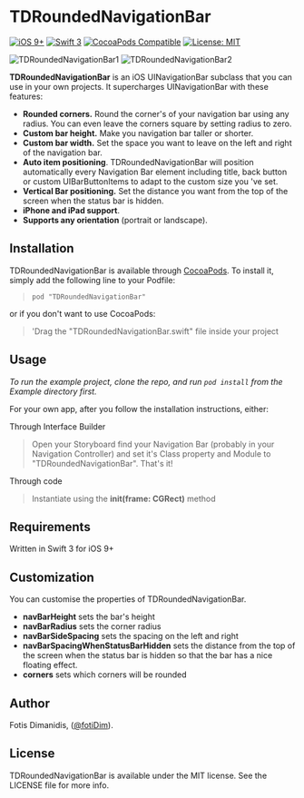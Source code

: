 # TDRoundedNavigationBar

[![iOS 9+](https://img.shields.io/badge/platform-iOS%209%2B-blue.svg)](https://img.shields.io/badge/platform-iOS%209%2B-blue.svg)
[![Swift 3](https://img.shields.io/badge/language-swift3-f48041.svg)](https://img.shields.io/badge/language-swift3-f48041.svg)
[![CocoaPods Compatible](https://img.shields.io/cocoapods/v/TDRoundedNavigationBar.svg)](https://img.shields.io/cocoapods/v/TDRoundedNavigationBar.svg)
[![License: MIT](https://img.shields.io/badge/license-MIT-lightgrey.svg)](https://img.shields.io/badge/license-MIT-lightgrey.svg)

![TDRoundedNavigationBar1](https://github.com/Navideck/TDRoundedNavigationBar/raw/master//Screenshots/TDRoundedNavigationBar1.png)
![TDRoundedNavigationBar2](https://github.com/Navideck/TDRoundedNavigationBar/raw/master/Screenshots/TDRoundedNavigationBar2.png)


**TDRoundedNavigationBar** is an iOS UINavigationBar subclass that you can use in your own projects. It supercharges UINavigationBar with these features:

- **Rounded corners.** Round the corner's of your navigation bar using any radius. You can even leave the corners square by setting radius to zero.
- **Custom bar height.** Make you navigation bar taller or shorter.
- **Custom bar width.** Set the space you want to leave on the left and right of the navigation bar.
- **Auto item positioning**. TDRoundedNavigationBar will position automatically every Navigation Bar element including title, back button or custom UIBarButtonItems to adapt to the custom size you 've set.
- **Vertical Bar positioning.** Set the distance you want from the top of the screen when the status bar is hidden.
- **iPhone and iPad support**.
- **Supports any orientation** (portrait or landscape).

## Installation

TDRoundedNavigationBar is available through [CocoaPods](http://cocoapods.org). To install
it, simply add the following line to your Podfile:

> ```pod "TDRoundedNavigationBar"```

or if you don't want to use CocoaPods:

> 'Drag the "TDRoundedNavigationBar.swift" file inside your project

## Usage

*To run the example project, clone the repo, and run `pod install` from the Example directory first.*

For your own app, after you follow the installation instructions, either:

Through Interface Builder
> Open your Storyboard find your Navigation Bar (probably in your Navigation Controller) and set it's Class property and Module to "TDRoundedNavigationBar". That's it!

Through code 
> Instantiate using the **init(frame: CGRect)** method

## Requirements
Written in Swift 3 for iOS 9+

## Customization

You can customise the properties of TDRoundedNavigationBar. 

- **navBarHeight** sets the bar's height
- **navBarRadius** sets the corner radius
- **navBarSideSpacing** sets the spacing on the left and right
- **navBarSpacingWhenStatusBarHidden** sets the distance from the top of the screen when the status bar is hidden so that the bar has a nice floating effect.
- **corners** sets which corners will be rounded

## Author

Fotis Dimanidis, ([@fotiDim](http://twitter.com/fotidim)).

## License

TDRoundedNavigationBar is available under the MIT license. See the LICENSE file for more info.

